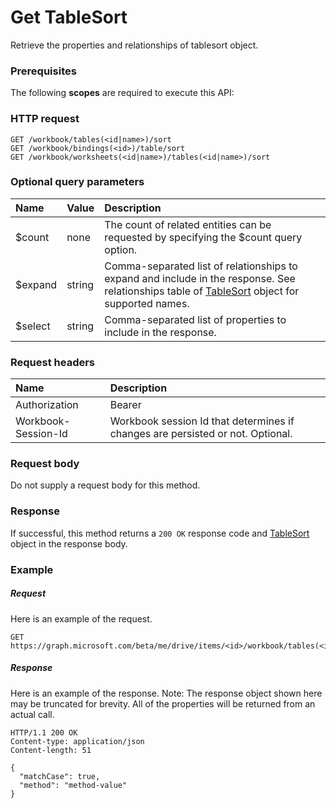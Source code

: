 # Get TableSort

Retrieve the properties and relationships of tablesort object.
### Prerequisites
The following **scopes** are required to execute this API: 
### HTTP request
<!-- { "blockType": "ignored" } -->
```http
GET /workbook/tables(<id|name>)/sort
GET /workbook/bindings(<id>)/table/sort
GET /workbook/worksheets(<id|name>)/tables(<id|name>)/sort
```
### Optional query parameters
|Name|Value|Description|
|:---------------|:--------|:-------|
|$count|none|The count of related entities can be requested by specifying the $count query option.|
|$expand|string|Comma-separated list of relationships to expand and include in the response. See relationships table of [TableSort](../resources/tablesort.md) object for supported names. |
|$select|string|Comma-separated list of properties to include in the response.|

### Request headers
| Name      |Description|
|:----------|:----------|
| Authorization  | Bearer <code>|
| Workbook-Session-Id  | Workbook session Id that determines if changes are persisted or not. Optional.|

### Request body
Do not supply a request body for this method.
### Response
If successful, this method returns a `200 OK` response code and [TableSort](../resources/tablesort.md) object in the response body.
### Example
##### Request
Here is an example of the request.
<!-- {
  "blockType": "request",
  "name": "get_tablesort"
}-->
```http
GET https://graph.microsoft.com/beta/me/drive/items/<id>/workbook/tables(<id|name>)/sort
```
##### Response
Here is an example of the response. Note: The response object shown here may be truncated for brevity. All of the properties will be returned from an actual call.
<!-- {
  "blockType": "response",
  "truncated": true,
  "@odata.type": "microsoft.graph.tablesort"
} -->
```http
HTTP/1.1 200 OK
Content-type: application/json
Content-length: 51

{
  "matchCase": true,
  "method": "method-value"
}
```

<!-- uuid: 8fcb5dbc-d5aa-4681-8e31-b001d5168d79
2015-10-25 14:57:30 UTC -->
<!-- {
  "type": "#page.annotation",
  "description": "Get TableSort",
  "keywords": "",
  "section": "documentation",
  "tocPath": ""
}-->